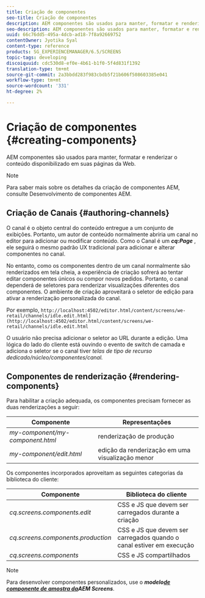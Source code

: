 ```yaml
---
title: Criação de componentes
seo-title: Criação de componentes
description: AEM componentes são usados para manter, formatar e renderizar o conteúdo disponibilizado em suas páginas da Web. Siga esta página para saber mais sobre como criar canais e renderizar componentes.
seo-description: AEM componentes são usados para manter, formatar e renderizar o conteúdo disponibilizado em suas páginas da Web. Siga esta página para saber mais sobre como criar canais e renderizar componentes.
uuid: 66c76dd5-495a-4dcb-ad18-7f8a92669752
contentOwner: Jyotika Syal
content-type: reference
products: SG_EXPERIENCEMANAGER/6.5/SCREENS
topic-tags: developing
discoiquuid: cdc530d8-ef0e-4b61-b1f0-5f4d831f1392
translation-type: tm+mt
source-git-commit: 2a3bbdd283f983cbdb5f21b606f508603385e041
workflow-type: tm+mt
source-wordcount: '331'
ht-degree: 2%

---
```



# Criação de componentes {#creating-components}

AEM componentes são usados para manter, formatar e renderizar o conteúdo disponibilizado em suas páginas da Web.

>[!NOTE]
>
>Para saber mais sobre os detalhes da criação de componentes AEM, consulte Desenvolvimento de componentes AEM.

## Criação de Canais {#authoring-channels}

O canal é o objeto central do conteúdo entregue a um conjunto de exibições. Portanto, um autor de conteúdo normalmente abriria um canal no editor para adicionar ou modificar conteúdo. Como o Canal é um ***cq:Page*** , ele seguirá o mesmo padrão UX tradicional para adicionar e alterar componentes no canal.

No entanto, como os componentes dentro de um canal normalmente são renderizados em tela cheia, a experiência de criação sofrerá ao tentar editar componentes únicos ou compor novos pedidos. Portanto, o canal dependerá de seletores para renderizar visualizações diferentes dos componentes. O ambiente de criação aproveitará o seletor de edição para ativar a renderização personalizada do canal.

Por exemplo, `http://localhost:4502/editor.html/content/screens/we-retail/channels/idle.edit.html](http://localhost:4502/editor.html/content/screens/we-retail/channels/idle.edit.html`

O usuário não precisa adicionar o seletor ao URL durante a edição. Uma lógica do lado do cliente está ouvindo o evento de switch de camada e adiciona o seletor se o canal tiver *telas de tipo de recurso dedicado/núcleo/componentes/canal.*

## Componentes de renderização {#rendering-components}

Para habilitar a criação adequada, os componentes precisam fornecer as duas renderizações a seguir:

| **Componente** | **Representações** |
|---|---|
| *my-component/my-component.html* | renderização de produção |
| *my-component/edit.html* | edição da renderização em uma visualização menor |

Os componentes incorporados aproveitam as seguintes categorias da biblioteca do cliente:

| **Componente** | **Biblioteca do cliente** |
|---|---|
| *cq.screens.components.edit* | CSS e JS que devem ser carregados durante a criação |
| *cq.screens.components.production* | CSS e JS que devem ser carregados quando o canal estiver em execução |
| *cq.screens.components* | CSS e JS compartilhados |

>[!NOTE]
>
>Para desenvolver componentes personalizados, use o ***modelo[de componente de amostra da](https://github.com/Adobe-Marketing-Cloud/aem-screens-component-template)AEM Screens***.

